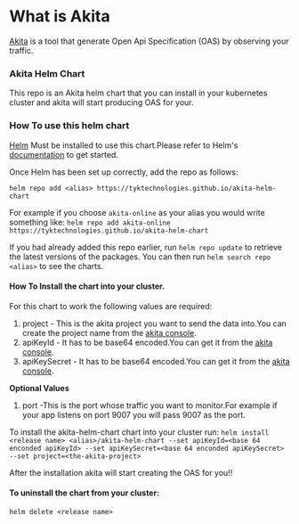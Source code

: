 # What is Akita 

[Akita](https://www.akitasoftware.com/) is a tool that generate Open Api Specification (OAS) by observing your traffic.

### Akita Helm Chart

This repo is an Akita helm chart that you can install in your kubernetes cluster and akita will start producing OAS for your.

### How To use this helm chart

 [Helm](https://helm.sh) Must be installed to use this chart.Please refer to
 Helm's [documentation](https://helm.sh/docs) to get started.

Once Helm has been set up correctly, add the repo as follows:

`helm repo add <alias> https://tyktechnologies.github.io/akita-helm-chart`

For example if you choose `akita-online` as your alias you would write something like:
`helm repo add akita-online https://tyktechnologies.github.io/akita-helm-chart`

If you had already added this repo earlier, run `helm repo update` to retrieve
 the latest versions of the packages.  You can then run `helm search repo
 <alias>` to see the charts.

#### How To Install the chart into your cluster.
For this chart to work the following values are required:
1. project - This is the akita project you want to send the data into.You can create the project name from the [akita console](https://app.akita.software/). 
2. apiKeyId - It has to be base64 encoded.You can get it from the [akita console](https://app.akita.software/).
3. apiKeySecret - It has to be base64 encoded.You can get it from the [akita console](https://app.akita.software/).

**Optional Values**
1. port -This is the port whose traffic you want to monitor.For example if your app listens on port 9007 you will pass 9007 as the port. 

To install the akita-helm-chart chart into your cluster run:
`helm install <release name> <alias>/akita-helm-chart --set apiKeyId=<base 64 enconded apiKeyId> --set apiKeySecret=<base 64 enconded apiKeySecret> --set project=<the-akita-project>`

After the installation akita will start creating the OAS for you!!

#### To uninstall the chart from your cluster:
`helm delete <release name>`

